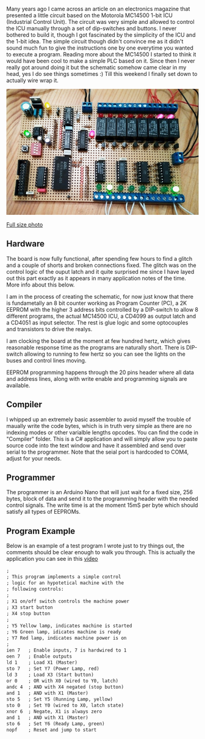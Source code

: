 
Many years ago I came across an article on an electronics magazine that presented a little circuit based on the Motorola MC14500 1-bit ICU (Industrial Control Unit). The circuit was very simple and allowed to control the ICU manually through a set of dip-switches and buttons. I never bothered to build it, though I got fascinated by the simplicity of the ICU and the 1-bit idea. The simple circuit though didn't convince me as it didn't sound much fun to give the instructions one by one everytime you wanted to execute a program. Reading more about the MC14500 I started to think it would have been cool to make a simple PLC based on it. Since then I never really got around doing it but the schematic somehow came clear in my head, yes I do see things sometimes :) Till this weekend I finally set down to actually wire wrap it.

![Board](documentation/board.jpg)

[Full size photo](https://raw.githubusercontent.com/nicolacimmino/PLC-14500/master/documentation/board_full.jpg)

## Hardware 

The board is now fully functional, after spending few hours to find a glitch and a couple of shorts and broken connections fixed. The glitch was on the control logic of the ouput latch and it quite surprised me since I have layed out this part exactly as it appears in many application notes of the time. More info about this below.

I am in the process of creating the schematic, for now just know that there is fundametally an 8 bit counter working as Program Counter (PC), a 2K EEPROM with the higher 3 address bits controlled by a DIP-switch to allow 8 different programs, the actual MC14500 ICU, a CD4099 as output latch and a CD4051 as input selector. The rest is glue logic and some optocouples and transistors to drive the realys.

I am clocking the board at the moment at few hundred hertz, which gives reasonable response time as the programs are naturally short. There is DIP-switch allowing to running to few hertz so you can see the lights on the buses and control lines moving.

EEPROM programming happens through the 20 pins header where all data and address lines, along with write enable and programming signals are available. 

## Compiler

I whipped up an extremely basic assembler to avoid myself the trouble of maually write the code bytes, which is in truth very simple as there are no indexing modes or other varialble lengths opcodes. You can find the code in "Compiler" folder. This is a C# application and will simply allow you to paste source code into the text window and have it assembled and send over serial to the programmer. Note that the seial port is hardcoded to COM4, adjust for your needs.

## Programmer

The programmer is an Arduino Nano that will just wait for a fixed size, 256 bytes, block of data and send it to the programming header with the needed control signals. The write time is at the moment 15mS per byte which should satisfy all types of EEPROMs.

## Program Example

Below is an example of a test program I wrote just to try things out, the comments should be clear enough to walk you through. This is actually the application you can see in this [video](https://www.youtube.com/watch?v=2l-q3JkEEqE)

    ;
    ; This program implements a simple control
    ; logic for an hypotetical machine with the
    ; following controls:
    ; 
    ; X1 on/off switch controls the machine power
    ; X3 start button
    ; X4 stop button
    ;
    ; Y5 Yellow lamp, indicates machine is started
    ; Y6 Green lamp, idicates machine is ready
    ; Y7 Red lamp, indicates machine power is on
    ;
    ien 7   ; Enable inputs, 7 is hardwired to 1 
    oen 7   ; Enable outputs
    ld 1    ; Load X1 (Master)
    sto 7   ; Set Y7 (Power Lamp, red)
    ld 3    ; Load X3 (Start button)
    or 0    ; OR with X0 (wired to Y0, latch)
    andc 4  ; AND with X4 negated (stop button)
    and 1   ; AND with X1 (Master)
    sto 5   ; Set Y5 (Running Lamp, yellow)
    sto 0   ; Set Y0 (wired to X0, latch state)
    xnor 6  ; Negate, X1 is always zero
    and 1   ; AND with X1 (Master)
    sto 6   ; Set Y6 (Ready Lamp, green)
    nopf    ; Reset and jump to start

